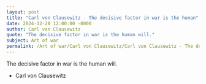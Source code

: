 ```yaml
---
layout: post
title: "Carl von Clausewitz - The decisive factor in war is the human"
date: 2024-12-28 12:00:00 -0000
author: Carl von Clausewitz
quote: "The decisive factor in war is the human will."
subject: Art of war
permalink: /Art of war/Carl von Clausewitz/Carl von Clausewitz - The decisive factor in war is the human
---
```


The decisive factor in war is the human will.

- Carl von Clausewitz
